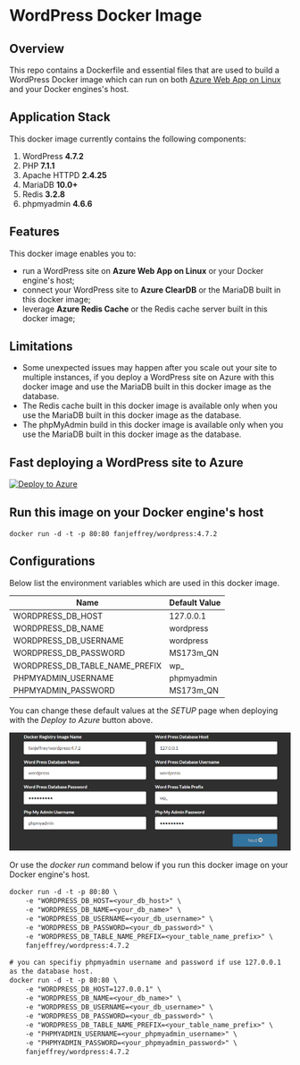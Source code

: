 # WordPress Docker Image
## Overview
This repo contains a Dockerfile and essential files that are used to build a WordPress Docker image which can run on both [Azure Web App on Linux](https://docs.microsoft.com/en-us/azure/app-service-web/app-service-linux-intro) and your Docker engines's host.

## Application Stack
This docker image currently contains the following components:

1. WordPress    **4.7.2**
2. PHP          **7.1.1**
3. Apache HTTPD **2.4.25**
4. MariaDB      **10.0+**
5. Redis        **3.2.8**
6. phpmyadmin   **4.6.6**

## Features
This docker image enables you to:

- run a WordPress site on **Azure Web App on Linux** or your Docker engine's host;
- connect your WordPress site to **Azure ClearDB** or the MariaDB built in this docker image;
- leverage **Azure Redis Cache** or the Redis cache server built in this docker image;

## Limitations
- Some unexpected issues may happen after you scale out your site to multiple instances, if you deploy a WordPress site on Azure with this docker image and use the MariaDB built in this docker image as the database.
- The Redis cache built in this docker image is available only when you use the MariaDB built in this docker image as the database.
- The phpMyAdmin build in this docker image is available only when you use the MariaDB built in this docker image as the database.

## Fast deploying a WordPress site to Azure
[![Deploy to Azure](http://azuredeploy.net/deploybutton.png)](https://azuredeploy.net/)

## Run this image on your Docker engine's host
```
docker run -d -t -p 80:80 fanjeffrey/wordpress:4.7.2
```

## Configurations
Below list the environment variables which are used in this docker image.

Name | Default Value
---- | -------------
WORDPRESS_DB_HOST | 127.0.0.1
WORDPRESS_DB_NAME | wordpress
WORDPRESS_DB_USERNAME | wordpress
WORDPRESS_DB_PASSWORD | MS173m_QN
WORDPRESS_DB_TABLE_NAME_PREFIX | wp_
PHPMYADMIN_USERNAME | phpmyadmin
PHPMYADMIN_PASSWORD | MS173m_QN

You can change these default values at the *SETUP* page when deploying with the *Deploy to Azure* button above.

![WordPress Deploy to Azure SETUP page](https://raw.githubusercontent.com/fanjeffrey/Images/master/Microsoft/docker-library/wordpress_deploy_setup.PNG)

Or use the *docker run* command below if you run this docker image on your Docker engine's host.
```
docker run -d -t -p 80:80 \
    -e "WORDPRESS_DB_HOST=<your_db_host>" \
    -e "WORDPRESS_DB_NAME=<your_db_name>" \
    -e "WORDPRESS_DB_USERNAME=<your_db_username>" \
    -e "WORDPRESS_DB_PASSWORD=<your_db_password>" \
    -e "WORDPRESS_DB_TABLE_NAME_PREFIX=<your_table_name_prefix>" \
    fanjeffrey/wordpress:4.7.2
```
```
# you can specifiy phpmyadmin username and password if use 127.0.0.1 as the database host.
docker run -d -t -p 80:80 \
    -e "WORDPRESS_DB_HOST=127.0.0.1" \
    -e "WORDPRESS_DB_NAME=<your_db_name>" \
    -e "WORDPRESS_DB_USERNAME=<your_db_username>" \
    -e "WORDPRESS_DB_PASSWORD=<your_db_password>" \
    -e "WORDPRESS_DB_TABLE_NAME_PREFIX=<your_table_name_prefix>" \
    -e "PHPMYADMIN_USERNAME=<your_phpmyadmin_username>" \
    -e "PHPMYADMIN_PASSWORD=<your_phpmyadmin_password>" \
    fanjeffrey/wordpress:4.7.2
```